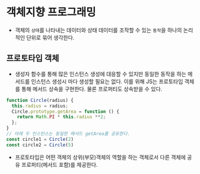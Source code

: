 # 객체지향 프로그래밍
- 객체의 `상태`를 나타내는 데이터와 상태 데이터를 조작할 수 있는 `동작`을 하나의 논리적인 단위로 묶어 생각한다. 

## 프로토타입 객체
- 생성자 함수를 통해 많은 인스턴스 생성에 대응할 수 있지만 동일한 동작을 하는 메서드를 인스턴스 생성시 마다 생성할 필요는 없다. 이를 위해 JS는 프로토타입 객체를 통해 메서드 상속을 구현한다. 물론 프로퍼티도 상속받을 수 있다. 
```js
function Circle(radius) {
  this.radius = radius;
  Circle.prototype.getArea = function () {
    return Math.PI * this.radius **2;
  };
}
// 아래 두 인스턴스는 동일한 메서드 getArea를 공유한다. 
const circle1 = Circle(2)
const circle2 = Circle(5)
```
- 프로토타입은 어떤 객체의 상위(부모)객체의 역할을 하는 객체로서 다른 객체에 공유 프로퍼티(메서드 포함)를 제공한다. 